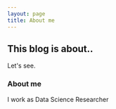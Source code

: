 ```yaml
---
layout: page
title: About me
---
```


## This blog is about..  
<div style="text-align: justify">
Let's see.      
</div>


### About me

<div style="text-align: justify">
I work as Data Science Researcher      
</div>